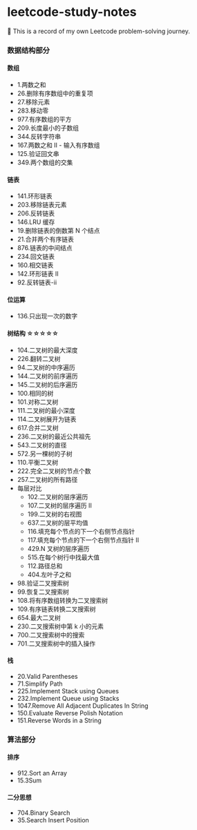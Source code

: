 # leetcode-study-notes

🐘 This is a record of my own Leetcode problem-solving journey.

### 数据结构部分

#### 数组

- 1.两数之和
- 26.删除有序数组中的重复项
- 27.移除元素
- 283.移动零
- 977.有序数组的平方
- 209.长度最小的子数组
- 344.反转字符串
- 167.两数之和 II - 输入有序数组
- 125.验证回文串
- 349.两个数组的交集

#### 链表

- 141.环形链表
- 203.移除链表元素
- 206.反转链表
- 146.LRU 缓存
- 19.删除链表的倒数第 N 个结点
- 21.合并两个有序链表
- 876.链表的中间结点
- 234.回文链表
- 160.相交链表
- 142.环形链表 II
- 92.反转链表-ii

#### 位运算

- 136.只出现一次的数字

#### 树结构 ☆☆☆☆☆

- 104.二叉树的最大深度
- 226.翻转二叉树
- 94.二叉树的中序遍历
- 144.二叉树的前序遍历
- 145.二叉树的后序遍历
- 100.相同的树
- 101.对称二叉树
- 111.二叉树的最小深度
- 114.二叉树展开为链表
- 617.合并二叉树
- 236.二叉树的最近公共祖先
- 543.二叉树的直径
- 572.另一棵树的子树
- 110.平衡二叉树
- 222.完全二叉树的节点个数
- 257.二叉树的所有路径
- 每层对比
  - 102.二叉树的层序遍历
  - 107.二叉树的层序遍历 II
  - 199.二叉树的右视图
  - 637.二叉树的层平均值
  - 116.填充每个节点的下一个右侧节点指针
  - 117.填充每个节点的下一个右侧节点指针 II
  - 429.N 叉树的层序遍历
  - 515.在每个树行中找最大值
  - 112.路径总和
  - 404.左叶子之和
- 98.验证二叉搜索树
- 99.恢复二叉搜索树
- 108.将有序数组转换为二叉搜索树
- 109.有序链表转换二叉搜索树
- 654.最大二叉树
- 230.二叉搜索树中第 k 小的元素
- 700.二叉搜索树中的搜索
- 701.二叉搜索树中的插入操作

#### 栈

- 20.Valid Parentheses
- 71.Simplify Path
- 225.Implement Stack using Queues
- 232.Implement Queue using Stacks
- 1047.Remove All Adjacent Duplicates In String
- 150.Evaluate Reverse Polish Notation
- 151.Reverse Words in a String

### 算法部分

#### 排序

- 912.Sort an Array
- 15.3Sum

#### 二分思想

- 704.Binary Search
- 35.Search Insert Position
